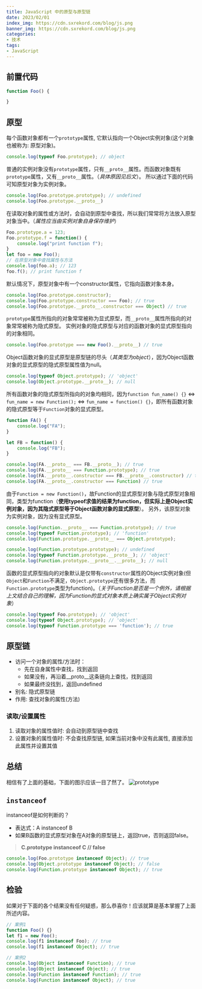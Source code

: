 ```yaml
---
title: JavaScript 中的原型与原型链
date: 2023/02/01
index_img: https://cdn.sxrekord.com/blog/js.png
banner_img: https://cdn.sxrekord.com/blog/js.png
categories: 
- 技术
tags:
- JavaScript
---
```


## 前置代码

```javascript
function Foo() {

}
```

## 原型
每个函数对象都有一个`prototype`属性, 它默认指向一个Object实例对象(这个对象也被称为: 原型对象)。

```javascript
console.log(typeof Foo.prototype); // object
```

普通的实例对象没有`prototype`属性，只有`__proto__`属性。而函数对象既有`prototype`属性，又有`__proto__`属性。（*具体原因见后文*）。
所以通过下面的代码可知原型对象为实例对象。

```javascript
console.log(Foo.prototype.prototype); // undefined
console.log(Foo.prototype.__proto__)
```

在读取对象的属性或方法时，会自动到原型中查找，所以我们常常将方法放入原型对象当中。（*属性应当由实例对象自身保存维护*）
```javascript
Foo.prototype.a = 123;
Foo.prototype.f = function() {
    console.log("print function f");
}
let foo = new Foo();
// 在原型对象中查找属性与方法
console.log(foo.a); // 123
foo.f(); // print function f
```

默认情况下，原型对象中有一个constructor属性，它指向函数对象本身。

```javascript
console.log(Foo.prototype.constructor);
console.log(Foo.prototype.constructor === Foo); // true
console.log(Foo.prototype.__proto__.constructor === Object) // true
```

`prototype`属性所指向的对象常常被称为显式原型，而`__proto__`属性所指向的对象常常被称为隐式原型。
实例对象的隐式原型与对应的函数对象的显式原型指向的对象相同。

```javascript
console.log(Foo.prototype === new Foo().__proto__) // true
```

Object函数对象的显式原型是原型链的尽头（*其类型为object*），因为Object函数对象的显式原型的隐式原型属性值为null。

```javascript
console.log(typeof Object.prototype); // 'object'
console.log(Object.prototype.__proto__); // null
```

所有函数对象的隐式原型所指向的对象均相同，因为`function fun_name() {}` <=> `fun_name = new Function();` <=> `fun_name = function() {}`，即所有函数对象的隐式原型等于`Function`对象的显式原型。

```javascript
function FA() {
    console.log("FA");
}

let FB = function() {
    console.log("FB");
}

console.log(FA.__proto__ === FB.__proto__); // true
console.log(FA.__proto__ === Function.prototype); // true
console.log(FA.__proto__.constructor === FB.__proto__.constructor) // true
console.log(FA.__proto__.constructor === Function) // true
```

由于`Function = new Function()`，故Function的显式原型对象与隐式原型对象相同，类型为function（**使用typeof求值的结果为function，但实际上是Object实例对象，因为其隐式原型等于Object函数对象的显式原型**）。
另外，该原型对象为实例对象，因为没有显式原型。

```javascript
console.log(Function.__proto__ === Function.prototype); // true
console.log(typeof Function.prototype); // 'function'
console.log(Function.prototype.__proto__ === Object.prototype);

console.log(Function.prototype.prototype); // undefined
console.log(typeof Function.prototype.__proto__); // 'object'
console.log(Function.prototype.__proto__.__proto__); // null
```

函数的显式原型指向的对象默认是仅带有`constructor`属性的Object实例对象(但`Object`和`Function`不满足，`Object.prototype`还有很多方法，而`Function.prototype`类型为function)。（*关于Function是否是一个例外，请根据上文结合自己的理解，因为Function的显式对象本质上确实属于Object实例对象*）

```javascript
console.log(typeof Foo.prototype); // 'object'
console.log(typeof Object.prototype); // 'object'
console.log(typeof Function.prototype === 'function'); // true
```

## 原型链

* 访问一个对象的属性/方法时：
    * 先在自身属性中查找，找到返回
    * 如果没有，再沿着__proto__这条链向上查找，找到返回
    * 如果最终没找到，返回undefined
* 别名: 隐式原型链
* 作用: 查找对象的属性(方法)

### 读取/设置属性
1. 读取对象的属性值时: 会自动到原型链中查找
2. 设置对象的属性值时: 不会查找原型链, 如果当前对象中没有此属性, 直接添加此属性并设置其值

## 总结
相信有了上面的基础，下面的图示应该一目了然了。
![prototype](https://cdn.sxrekord.com/blog/prototype.png)

## `instanceof`
instanceof是如何判断的？
  * 表达式：A instanceof B
  * 如果B函数的显式原型对象在A对象的原型链上，返回true，否则返回false。

> **C.prototype instanceof C // false**

```javascript
console.log(Foo.prototype instanceof Object); // true
console.log(Object.prototype instanceof Object); // false
console.log(Function.prototype instanceof Object); // true
```

## 检验
如果对于下面的各个结果没有任何疑惑，那么恭喜你！应该就算是基本掌握了上面所述内容。

```javascript
// 案例1
function Foo() {}
let f1 = new Foo();
console.log(f1 instanceof Foo); // true
console.log(f1 instanceof Object); // true

// 案例2
console.log(Object instanceof Function); // true
console.log(Object instanceof Object); // true
console.log(Function instanceof Function); // true
console.log(Function instanceof Object); // true
```
